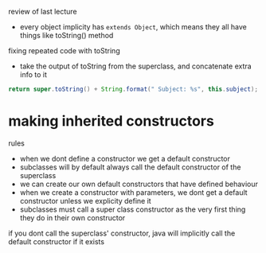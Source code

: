 review of last lecture
- every object implicity has `extends Object`, which means they all have things like toString() method

fixing repeated code with toString
- take the output of toString from the superclass, and concatenate extra info to it
```java
return super.toString() + String.format(" Subject: %s", this.subject);
```

# making inherited constructors
rules
- when we dont define a constructor we get a default constructor
- subclasses will by default always call the default constructor of the superclass
- we can create our own default constructors that have defined behaviour
- when we create a constructor with parameters, we dont get a default constructor unless we explicity define it
- subclasses must call a super class constructor as the very first thing they do in their own constructor

if you dont call the superclass' constructor, java will implicitly call the default constructor if it exists